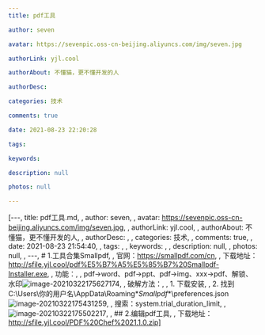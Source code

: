 ```yaml
---
title: pdf工具

author: seven

avatar: https://sevenpic.oss-cn-beijing.aliyuncs.com/img/seven.jpg

authorLink: yjl.cool

authorAbout: 不懂猫，更不懂开发的人

authorDesc: 

categories: 技术

comments: true

date: 2021-08-23 22:20:28

tags: 

keywords: 

description: null

photos: null

---
```

[---, title: pdf工具.md, , author: seven, , avatar: https://sevenpic.oss-cn-beijing.aliyuncs.com/img/seven.jpg, , authorLink: yjl.cool, , authorAbout: 不懂猫，更不懂开发的人, , authorDesc: , , categories: 技术, , comments: true, , date: 2021-08-23 21:54:40, , tags: , , keywords: , , description: null, , photos: null, , ---, # 1.工具合集Smallpdf, , 官网：https://smallpdf.com/cn, , 下载地址：http://sfile.yjl.cool/pdf%E5%B7%A5%E5%85%B7%20Smallpdf-Installer.exe, , 功能：, , pdf->word、pdf->ppt、pdf->img、xxx->pdf、解锁、水印![image-20210322175627174](https://sevenpic.oss-cn-beijing.aliyuncs.com/img/image-20210322175627174.png), , 破解方法：, , 1. 下载安装, , 2. 找到C:\Users\你的用户名\AppData\Roaming\**Smallpdf**\preferences.json![image-20210322175431259](https://sevenpic.oss-cn-beijing.aliyuncs.com/img/image-20210322175431259.png), ,    搜索：system.trial_duration_limit, ,    ![image-20210322175502217](https://sevenpic.oss-cn-beijing.aliyuncs.com/img/image-20210322175502217.png), , ## 2.编辑pdf工具, , 下载地址：http://sfile.yjl.cool/PDF%20Chef%2021.1.0.zip]